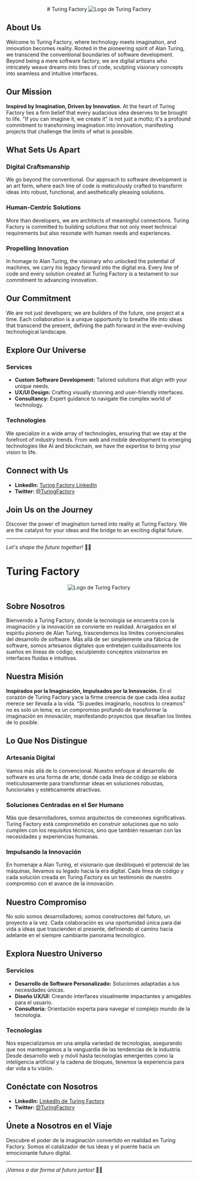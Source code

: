 <p align="center">
  # Turing Factory
  <img src="https://pbs.twimg.com/profile_images/1743758819539267584/uBB0sqHp_400x400.jpg" alt="Logo de Turing Factory">
</p>


## About Us

Welcome to Turing Factory, where technology meets imagination, and innovation becomes reality. Rooted in the pioneering spirit of Alan Turing, we transcend the conventional boundaries of software development. Beyond being a mere software factory, we are digital artisans who intricately weave dreams into lines of code, sculpting visionary concepts into seamless and intuitive interfaces.

## Our Mission

**Inspired by Imagination, Driven by Innovation.** At the heart of Turing Factory lies a firm belief that every audacious idea deserves to be brought to life. "If you can imagine it, we create it" is not just a motto; it's a profound commitment to transforming imagination into innovation, manifesting projects that challenge the limits of what is possible.

## What Sets Us Apart

### Digital Craftsmanship
We go beyond the conventional. Our approach to software development is an art form, where each line of code is meticulously crafted to transform ideas into robust, functional, and aesthetically pleasing solutions.

### Human-Centric Solutions
More than developers, we are architects of meaningful connections. Turing Factory is committed to building solutions that not only meet technical requirements but also resonate with human needs and experiences.

### Propelling Innovation
In homage to Alan Turing, the visionary who unlocked the potential of machines, we carry his legacy forward into the digital era. Every line of code and every solution created at Turing Factory is a testament to our commitment to advancing innovation.

## Our Commitment

We are not just developers; we are builders of the future, one project at a time. Each collaboration is a unique opportunity to breathe life into ideas that transcend the present, defining the path forward in the ever-evolving technological landscape.

## Explore Our Universe

### Services
- **Custom Software Development:** Tailored solutions that align with your unique needs.
- **UX/UI Design:** Crafting visually stunning and user-friendly interfaces.
- **Consultancy:** Expert guidance to navigate the complex world of technology.

### Technologies
We specialize in a wide array of technologies, ensuring that we stay at the forefront of industry trends. From web and mobile development to emerging technologies like AI and blockchain, we have the expertise to bring your vision to life.

## Connect with Us

- **LinkedIn:** [Turing Factory LinkedIn](https://www.linkedin.com/company/turingfactory/)
- **Twitter:** [@TuringFactory](https://twitter.com/TuringFactoryA)
<!--- **Website:** [www.turingfactory.com](url-del-sitio-web)-->

## Join Us on the Journey

Discover the power of imagination turned into reality at Turing Factory. We are the catalyst for your ideas and the bridge to an exciting digital future.

---

*Let's shape the future together!* 🚀✨


# Turing Factory

<p align="center">
  <img src="https://pbs.twimg.com/profile_images/1743758819539267584/uBB0sqHp_400x400.jpg" alt="Logo de Turing Factory">
</p>

## Sobre Nosotros

Bienvenido a Turing Factory, donde la tecnología se encuentra con la imaginación y la innovación se convierte en realidad. Arraigados en el espíritu pionero de Alan Turing, trascendemos los límites convencionales del desarrollo de software. Más allá de ser simplemente una fábrica de software, somos artesanos digitales que entretejen cuidadosamente los sueños en líneas de código, esculpiendo conceptos visionarios en interfaces fluidas e intuitivas.

## Nuestra Misión

**Inspirados por la Imaginación, Impulsados por la Innovación.** En el corazón de Turing Factory yace la firme creencia de que cada idea audaz merece ser llevada a la vida. "Si puedes imaginarlo, nosotros lo creamos" no es solo un lema; es un compromiso profundo de transformar la imaginación en innovación, manifestando proyectos que desafían los límites de lo posible.

## Lo Que Nos Distingue

### Artesanía Digital
Vamos más allá de lo convencional. Nuestro enfoque al desarrollo de software es una forma de arte, donde cada línea de código se elabora meticulosamente para transformar ideas en soluciones robustas, funcionales y estéticamente atractivas.

### Soluciones Centradas en el Ser Humano
Más que desarrolladores, somos arquitectos de conexiones significativas. Turing Factory está comprometido en construir soluciones que no solo cumplen con los requisitos técnicos, sino que también resuenan con las necesidades y experiencias humanas.

### Impulsando la Innovación
En homenaje a Alan Turing, el visionario que desbloqueó el potencial de las máquinas, llevamos su legado hacia la era digital. Cada línea de código y cada solución creada en Turing Factory es un testimonio de nuestro compromiso con el avance de la innovación.

## Nuestro Compromiso

No solo somos desarrolladores; somos constructores del futuro, un proyecto a la vez. Cada colaboración es una oportunidad única para dar vida a ideas que trascienden el presente, definiendo el camino hacia adelante en el siempre cambiante panorama tecnológico.

## Explora Nuestro Universo

### Servicios
- **Desarrollo de Software Personalizado:** Soluciones adaptadas a tus necesidades únicas.
- **Diseño UX/UI:** Creando interfaces visualmente impactantes y amigables para el usuario.
- **Consultoría:** Orientación experta para navegar el complejo mundo de la tecnología.

### Tecnologías
Nos especializamos en una amplia variedad de tecnologías, asegurando que nos mantengamos a la vanguardia de las tendencias de la industria. Desde desarrollo web y móvil hasta tecnologías emergentes como la inteligencia artificial y la cadena de bloques, tenemos la experiencia para dar vida a tu visión.

## Conéctate con Nosotros

- **LinkedIn:** [LinkedIn de Turing Factory](https://www.linkedin.com/company/turingfactory/)
- **Twitter:** [@TuringFactory](https://twitter.com/TuringFactoryA)
<!-- **Sitio Web:** [www.turingfactory.com](url-del-sitio-web)-->

## Únete a Nosotros en el Viaje

Descubre el poder de la imaginación convertido en realidad en Turing Factory. Somos el catalizador de tus ideas y el puente hacia un emocionante futuro digital.

---

*¡Vamos a dar forma al futuro juntos!* 🚀✨
